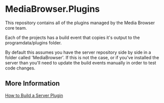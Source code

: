 MediaBrowser.Plugins
====================

This repository contains all of the plugins managed by the Media Browser core team.

Each of the projects has a build event that copies it's output to the programdata/plugins folder. 

By default this assumes you have the server repository side by side in a folder called 'MediaBrowser'. If this is not the case, or if you've installed the server than you'll need to update the build events manually in order to test code changes.


## More Information ##

[How to Build a Server Plugin](https://github.com/MediaBrowser/MediaBrowser/wiki/How-to-build-a-Server-Plugin)
